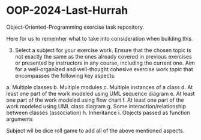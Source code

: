 # OOP-2024-Last-Hurrah
 Object-Oriented-Programming exercise task repository. 


Here for us to rememher what to take into consideration when building this.

3.	Select a subject for your exercise work. Ensure that the chosen topic is not exactly the same as the ones already covered in previous exercises or presented by instructors in any course, including the current one. Aim for a well-organized and well-thought cohesive exercise work topic that encompasses the following key aspects:

a.	Multiple classes 
b.	Multiple modules
c.	Multiple instances of a class
d.	At least one part of the work modeled using UML sequence diagram
e.	At least one part of the work modeled using flow chart
f.	At least one part of the work modeled using UML class diagram
g.	Some interaction/relationship between classes (association)
h.	Inheritance
i.	Objects passed as function arguments


Subject wil be dice roll game to add all of the above mentioned aspects.